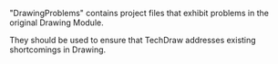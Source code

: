 "DrawingProblems" contains project files that exhibit problems in the original Drawing Module.

They should be used to ensure that TechDraw addresses existing shortcomings in Drawing.
